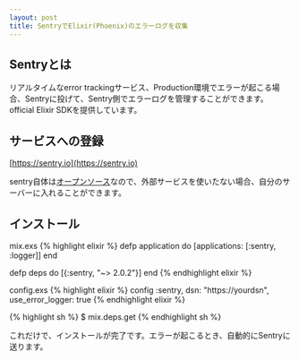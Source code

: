 ```yaml
---
layout: post
title: SentryでElixir(Phoenix)のエラーログを収集
---
```

## Sentryとは
リアルタイムなerror trackingサービス、Production環境でエラーが起こる場合、Sentryに投げて、Sentry側でエラーログを管理することができます。official Elixir SDKを提供しています。

## サービスへの登録
[https://sentry.io](https://sentry.io)

sentry自体は[オープンソース](https://github.com/getsentry/sentry)なので、外部サービスを使いたない場合、自分のサーバーに入れることができます。

## インストール
mix.exs
{% highlight elixir %}
defp application do
  [applications: [:sentry, :logger]]
end

defp deps do
  [{:sentry, "~> 2.0.2"}]
end
{% endhighlight elixir %}

config.exs
{% highlight elixir %}
config :sentry,
  dsn: "https://yourdsn",
  use_error_logger: true
{% endhighlight elixir %}

{% highlight sh %}
$ mix.deps.get
{% endhighlight sh %}

これだけで、インストールが完了です。エラーが起こるとき、自動的にSentryに送ります。